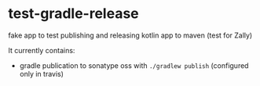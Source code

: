 # test-gradle-release
fake app to test publishing and releasing kotlin app to maven (test for Zally)

It currently contains:
- gradle publication to sonatype oss with `./gradlew publish` (configured only in travis)
